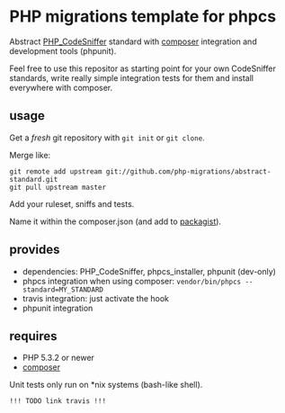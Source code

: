 PHP migrations template for phpcs
=================================

Abstract [PHP_CodeSniffer](https://github.com/squizlabs/PHP_CodeSniffer) standard with
[composer](http://getcomposer.org) integration and development tools (phpunit).

Feel free to use this repositor as starting point for your own CodeSniffer standards, write really simple integration tests for them and install everywhere with composer.

usage
-----

Get a _fresh_ git repository with `git init` or `git clone`.

Merge like:
 
```/bin/bash
git remote add upstream git://github.com/php-migrations/abstract-standard.git
git pull upstream master
```

Add your ruleset, sniffs and tests.

Name it within the composer.json (and add to [packagist](http://packagist.org)).

provides
--------

* dependencies: PHP_CodeSniffer, phpcs_installer, phpunit (dev-only)
* phpcs integration when using composer: `vendor/bin/phpcs --standard=MY_STANDARD`
* travis integration: just activate the hook
* phpunit integration

requires
--------

* PHP 5.3.2 or newer
* [composer](http://getcomposer.org/doc/00-intro.md#installation-nix)

Unit tests only run on *nix systems (bash-like shell).

`!!! TODO link travis !!!`
